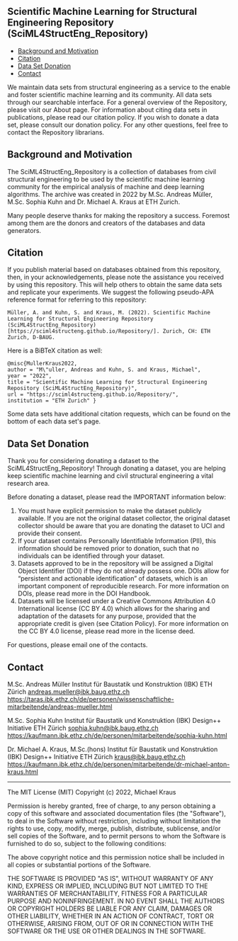 ## Scientific Machine Learning for Structural Engineering Repository (SciML4StructEng_Repository)

<!-- A repository of datasets for structural engineering applications
============================== -->

*   [Background and Motivation](#Background)
*   [Citation](#Citation)
*   [Data Set Donation](#DataSetDonation)
*   [Contact](#Contact)


We maintain data sets from structural engineering as a service to the enable and foster scientific machine learning and its community. 
All data sets through our searchable interface. 
For a general overview of the Repository, please visit our About page. 
For information about citing data sets in publications, please read our citation policy. 
If you wish to donate a data set, please consult our donation policy. For any other questions, feel free to contact the Repository librarians.


## <a name="Background"></a>Background and Motivation

The SciML4StructEng_Repository is a collection of databases from civil structural engineering to be used by the scientific machine learning community for the empirical analysis of machine and deep learning algorithms. The archive was created in 2022 by M.Sc. Andreas Müller, M.Sc. Sophia Kuhn and Dr. Michael A. Kraus at ETH Zurich.

Many people deserve thanks for making the repository a success. Foremost among them are the donors and creators of the databases and data generators.


## <a name="Citation"></a>Citation

If you publish material based on databases obtained from this repository, then, in your acknowledgements, please note the assistance you received by using this repository. This will help others to obtain the same data sets and replicate your experiments. We suggest the following pseudo-APA reference format for referring to this repository:

    Müller, A. and Kuhn, S. and Kraus, M. (2022). Scientific Machine Learning for Structural Engineering Repository (SciML4StructEng_Repository) [https://sciml4structeng.github.io/Repository/]. Zurich, CH: ETH Zurich, D-BAUG.

Here is a BiBTeX citation as well:

    @misc{MullerKraus2022,
    author = "M\"uller, Andreas and Kuhn, S. and Kraus, Michael",
    year = "2022",
    title = "Scientific Machine Learning for Structural Engineering Repository (SciML4StructEng_Repository)",
    url = "https://sciml4structeng.github.io/Repository/",
    institution = "ETH Zurich" }

Some data sets have additional citation requests, which can be found on the bottom of each data set's page. 


## <a name="DataSetDonation"></a>Data Set Donation

Thank you for considering donating a dataset to the SciML4StructEng_Repository! 
Through donating a dataset, you are helping keep scientific machine learning and civil structural engineering a vital research area.

Before donating a dataset, please read the IMPORTANT information below:

1. You must have explicit permission to make the dataset publicly available. If you are not the original dataset collector, the original dataset collector should be aware that you are donating the dataset to UCI and provide their consent.
2. If your dataset contains Personally Identifiable Information (PII), this information should be removed prior to donation, such that no individuals can be identified through your dataset.
3. Datasets approved to be in the repository will be assigned a Digital Object Identifier (DOI) if they do not already possess one. DOIs allow for “persistent and actionable identification” of datasets, which is an important component of reproducible research. For more information on DOIs, please read more in the DOI Handbook.
4. Datasets will be licensed under a Creative Commons Attribution 4.0 International license (CC BY 4.0) which allows for the sharing and adaptation of the datasets for any purpose, provided that the appropriate credit is given (see Citation Policy). For more information on the CC BY 4.0 license, please read more in the license deed.

For questions, please email one of the contacts.


## <a name="Contact"></a>Contact

M.Sc. Andreas Müller
Institut für Baustatik und Konstruktion (IBK)
ETH Zürich
andreas.mueller@ibk.baug.ethz.ch
https://taras.ibk.ethz.ch/de/personen/wissenschaftliche-mitarbeitende/andreas-mueller.html

M.Sc. Sophia Kuhn
Institut für Baustatik und Konstruktion (IBK)
Design++ Initiative
ETH Zürich
sophia.kuhn@ibk.baug.ethz.ch
https://kaufmann.ibk.ethz.ch/de/personen/mitarbeitende/sophia-kuhn.html

Dr. Michael A. Kraus, M.Sc.(hons)
Institut für Baustatik und Konstruktion (IBK)
Design++ Initiative
ETH Zürich
kraus@ibk.baug.ethz.ch
https://kaufmann.ibk.ethz.ch/de/personen/mitarbeitende/dr-michael-anton-kraus.html



------------
The MIT License (MIT)
Copyright (c) 2022, Michael Kraus

Permission is hereby granted, free of charge, to any person obtaining a copy of this software and associated documentation files (the "Software"), to deal in the Software without restriction, including without limitation the rights to use, copy, modify, merge, publish, distribute, sublicense, and/or sell copies of the Software, and to permit persons to whom the Software is furnished to do so, subject to the following conditions:

The above copyright notice and this permission notice shall be included in all copies or substantial portions of the Software.

THE SOFTWARE IS PROVIDED "AS IS", WITHOUT WARRANTY OF ANY KIND, EXPRESS OR IMPLIED, INCLUDING BUT NOT LIMITED TO THE WARRANTIES OF MERCHANTABILITY, FITNESS FOR A PARTICULAR PURPOSE AND NONINFRINGEMENT. IN NO EVENT SHALL THE AUTHORS OR COPYRIGHT HOLDERS BE LIABLE FOR ANY CLAIM, DAMAGES OR OTHER LIABILITY, WHETHER IN AN ACTION OF CONTRACT, TORT OR OTHERWISE, ARISING FROM, OUT OF OR IN CONNECTION WITH THE SOFTWARE OR THE USE OR OTHER DEALINGS IN THE SOFTWARE.

